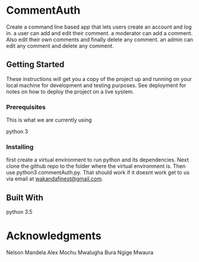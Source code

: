 # CommentAuth
Create a command line based app that lets users create an account and log in.
a user can add and edit their comment.
a moderator can add a comment. Also edit their own comments and finally delete any comment.
an admin can edit any comment and delete any comment. 

## Getting Started

These instructions will get you a copy of the project up and running on your local machine for development and testing purposes. See deployment for notes on how to deploy the project on a live system.

### Prerequisites

This is what we are currently using

python 3


### Installing
first create a virtual environment to run python and its dependencies. Next clone the github repo to the folder where the virtual environment is. Then use python3 commentAuth.py. That should work if it doesnt work get to us via email at wakandafinest@gmail.com. 

## Built With

python 3.5


# Acknowledgments
Nelson Mandela 
Alex Mochu
Mwalugha Bura
Ngige Mwaura
